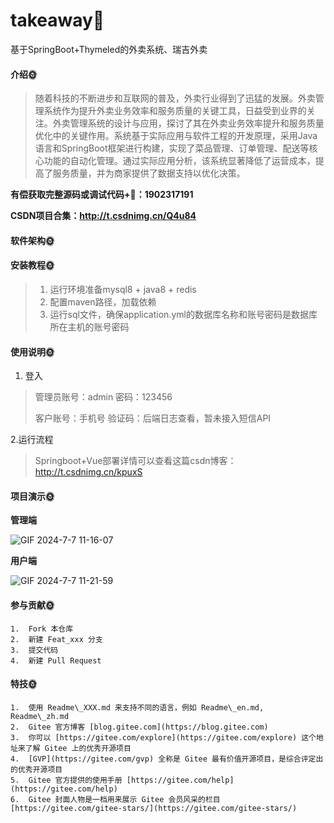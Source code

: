 # takeaway🎂
基于SpringBoot+Thymeled的外卖系统、瑞吉外卖

#### 介绍🌞

> 随着科技的不断进步和互联网的普及，外卖行业得到了迅猛的发展。外卖管理系统作为提升外卖业务效率和服务质量的关键工具，日益受到业界的关注。外卖管理系统的设计与应用，探讨了其在外卖业务效率提升和服务质量优化中的关键作用。系统基于实际应用与软件工程的开发原理，采用Java语言和SpringBoot框架进行构建，实现了菜品管理、订单管理、配送等核心功能的自动化管理。通过实际应用分析，该系统显著降低了运营成本，提高了服务质量，并为商家提供了数据支持以优化决策。

**有偿获取完整源码或调试代码+🐧：1902317191**

**CSDN项目合集：http://t.csdnimg.cn/Q4u84**

#### 软件架构🌞



#### 安装教程🌞

> 1. 运行环境准备mysql8 + java8 + redis
> 2. 配置maven路径，加载依赖
> 3. 运行sql文件，确保application.yml的数据库名称和账号密码是数据库所在主机的账号密码

#### 使用说明🌞

1. 登入

> 管理员账号：admin	密码：123456
>
> 客户账号：手机号	验证码：后端日志查看，暂未接入短信API

2.运行流程

>  Springboot+Vue部署详情可以查看这篇csdn博客：http://t.csdnimg.cn/kpuxS

#### 项目演示🌞

**管理端**

![GIF 2024-7-7 11-16-07](https://github.com/luooin/takeaway/assets/85004172/91ebe9b2-4484-492c-83fe-985ce5366d7a)

**用户端**

![GIF 2024-7-7 11-21-59](https://github.com/luooin/takeaway/assets/85004172/a1656216-7293-42b5-bef3-92c43f2a838f)


#### 参与贡献🌞

    1.  Fork 本仓库
    2.  新建 Feat_xxx 分支
    3.  提交代码
    4.  新建 Pull Request


#### 特技🌞

    1.  使用 Readme\_XXX.md 来支持不同的语言，例如 Readme\_en.md, Readme\_zh.md
    2.  Gitee 官方博客 [blog.gitee.com](https://blog.gitee.com)
    3.  你可以 [https://gitee.com/explore](https://gitee.com/explore) 这个地址来了解 Gitee 上的优秀开源项目
    4.  [GVP](https://gitee.com/gvp) 全称是 Gitee 最有价值开源项目，是综合评定出的优秀开源项目
    5.  Gitee 官方提供的使用手册 [https://gitee.com/help](https://gitee.com/help)
    6.  Gitee 封面人物是一档用来展示 Gitee 会员风采的栏目 [https://gitee.com/gitee-stars/](https://gitee.com/gitee-stars/)
